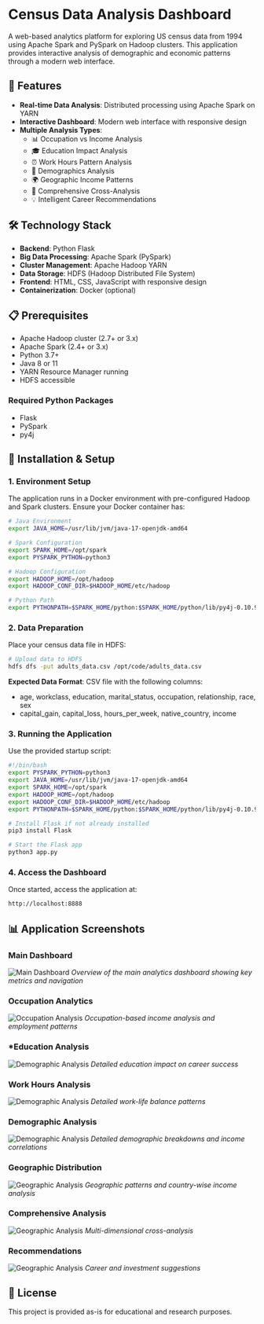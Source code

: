 # Census Data Analysis Dashboard

A web-based analytics platform for exploring US census data from 1994 using Apache Spark and PySpark on Hadoop clusters. This application provides interactive analysis of demographic and economic patterns through a modern web interface.

## 🚀 Features

- **Real-time Data Analysis**: Distributed processing using Apache Spark on YARN
- **Interactive Dashboard**: Modern web interface with responsive design
- **Multiple Analysis Types**:
  - 📊 Occupation vs Income Analysis
  - 🎓 Education Impact Analysis
  - ⏰ Work Hours Pattern Analysis
  - 👥 Demographics Analysis
  - 🌍 Geographic Income Patterns
  - 🔬 Comprehensive Cross-Analysis
  - 💡 Intelligent Career Recommendations

## 🛠️ Technology Stack

- **Backend**: Python Flask
- **Big Data Processing**: Apache Spark (PySpark)
- **Cluster Management**: Apache Hadoop YARN
- **Data Storage**: HDFS (Hadoop Distributed File System)
- **Frontend**: HTML, CSS, JavaScript with responsive design
- **Containerization**: Docker (optional)

## 📋 Prerequisites

- Apache Hadoop cluster (2.7+ or 3.x)
- Apache Spark (2.4+ or 3.x)
- Python 3.7+
- Java 8 or 11
- YARN Resource Manager running
- HDFS accessible

### Required Python Packages
- Flask
- PySpark
- py4j

## 🔧 Installation & Setup

### 1. Environment Setup

The application runs in a Docker environment with pre-configured Hadoop and Spark clusters. Ensure your Docker container has:

```bash
# Java Environment
export JAVA_HOME=/usr/lib/jvm/java-17-openjdk-amd64

# Spark Configuration
export SPARK_HOME=/opt/spark
export PYSPARK_PYTHON=python3

# Hadoop Configuration
export HADOOP_HOME=/opt/hadoop
export HADOOP_CONF_DIR=$HADOOP_HOME/etc/hadoop

# Python Path
export PYTHONPATH=$SPARK_HOME/python:$SPARK_HOME/python/lib/py4j-0.10.9.5-src.zip:$PYTHONPATH
```

### 2. Data Preparation

Place your census data file in HDFS:
```bash
# Upload data to HDFS
hdfs dfs -put adults_data.csv /opt/code/adults_data.csv
```

**Expected Data Format**: CSV file with the following columns:
- age, workclass, education, marital_status, occupation, relationship, race, sex
- capital_gain, capital_loss, hours_per_week, native_country, income

### 3. Running the Application

Use the provided startup script:

```bash
#!/bin/bash
export PYSPARK_PYTHON=python3
export JAVA_HOME=/usr/lib/jvm/java-17-openjdk-amd64
export SPARK_HOME=/opt/spark
export HADOOP_HOME=/opt/hadoop
export HADOOP_CONF_DIR=$HADOOP_HOME/etc/hadoop
export PYTHONPATH=$SPARK_HOME/python:$SPARK_HOME/python/lib/py4j-0.10.9.5-src.zip:$PYTHONPATH

# Install Flask if not already installed
pip3 install Flask

# Start the Flask app
python3 app.py
```

### 4. Access the Dashboard

Once started, access the application at:
```
http://localhost:8888
```
   
## 📊 Application Screenshots

### Main Dashboard
![Main Dashboard](screenshots/dashboard.png)
*Overview of the main analytics dashboard showing key metrics and navigation*

### Occupation Analytics
![Occupation Analysis](screenshots/occupation-analysis.png)
*Occupation-based income analysis and employment patterns*

### *Education Analysis
![Demographic Analysis](screenshots/demographic-analysis.png)
*Detailed education impact on career success*

### Work Hours Analysis
![Demographic Analysis](screenshots/demographic-analysis.png)
*Detailed work-life balance patterns*

### Demographic Analysis
![Demographic Analysis](screenshots/demographic-analysis.png)
*Detailed demographic breakdowns and income correlations*

### Geographic Distribution
![Geographic Analysis](screenshots/geographic-analysis.png)
*Geographic patterns and country-wise income analysis*

### Comprehensive Analysis
![Geographic Analysis](screenshots/geographic-analysis.png)
*Multi-dimensional cross-analysis*

### Recommendations
![Geographic Analysis](screenshots/geographic-analysis.png)
*Career and investment suggestions*


## 📝 License

This project is provided as-is for educational and research purposes.
